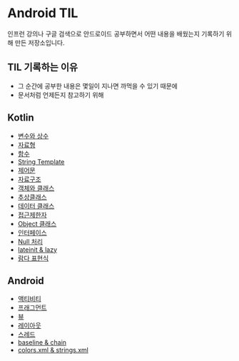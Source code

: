 # Android TIL

인프런 강의나 구글 검색으로 안드로이드 공부하면서 어떤 내용을 배웠는지 기록하기 위해 만든 저장소입니다.

## TIL 기록하는 이유

- 그 순간에 공부한 내용은 몇일이 지나면 까먹을 수 있기 때문에
- 문서처럼 언제든지 참고하기 위해

## Kotlin

- [변수와 상수](./kotlin/variable.md)
- [자료형](./kotlin/datatype.md)
- [함수](./kotlin/function.md)
- [String Template](./kotlin/stringtemplate.md)
- [제어문](./kotlin/controlflow.md)
- [자료구조](./kotlin/datastructure.md)
- [객체와 클래스](./kotlin/object-class.md)
- [추상클래스](./kotlin/abstract-class.md)
- [데이터 클래스](./kotlin/data-class.md)
- [접근제한자](./kotlin/access-modifier.md)
- [Object 클래스](./kotlin/companion-object.md)
- [인터페이스](./kotlin/interface.md)
- [Null 처리](./kotlin/null.md)
- [lateinit & lazy](./kotlin/lateinit-lazy.md)
- [람다 표현식](./kotlin/lambda.md)

## Android

- [액티비티](./android/activity.md)
- [프래그먼트](./android/fragment.md)
- [뷰](./android/view.md)
- [레이아웃](./android/layout.md)
- [스레드](./android/thread.md)
- [baseline & chain](./android/baseline-chain.md)
- [colors.xml & strings.xml](./android/colors-strings.md)